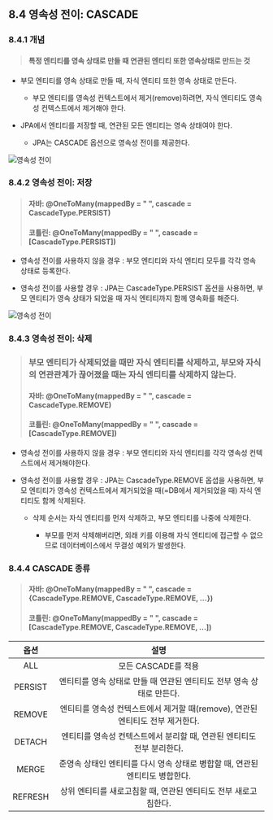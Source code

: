 ## 8.4 영속성 전이: CASCADE

### 8.4.1 개념
> #### 특정 엔티티를 영속 상태로 만들 때 연관된 엔티티 또한 영속상태로 만드는 것

- 부모 엔티티를 영속 상태로 만들 때, 자식 엔티티 또한 영속 상태로 만든다.
    - 부모 엔티티를 영속성 컨텍스트에서 제거(remove)하려면, 자식 엔티티도 영속성 컨텍스트에서 제거해야 한다.

- JPA에서 엔티티를 저장할 때, 연관된 모든 엔티티는 영속 상태여야 한다.
    - JPA는 CASCADE 옵션으로 영속성 전이를 제공한다.

![영속성 전이](https://mblogthumb-phinf.pstatic.net/MjAyMjAzMThfMjkz/MDAxNjQ3NjAxMTgxMDg2.2m0Hmon_YemSslOOv4cdmKCF-Dejg2VKpAEDnHNfjC0g.PU4n7CtSFj3E5u6ZZakqK-CApLuR-6sqwxWwuL5bVpwg.PNG.fbfbf1/image.png?type=w800)

### 8.4.2 영속성 전이: 저장

> #### 자바: @OneToMany(mappedBy = "	", cascade = CascadeType.PERSIST)
> #### 코틀린: @OneToMany(mappedBy = "	", cascade = [CascadeType.PERSIST])

- 영속성 전이를 사용하지 않을 경우 : 부모 엔티티와 자식 엔티티 모두를 각각 영속 상태로 등록한다.

- 영속성 전이를 사용할 경우 : JPA는 CascadeType.PERSIST 옵션을 사용하면, 부모 엔티티가 영속 상태가 되었을 때 자식 엔티티까지 함께 영속화를 해준다.

![영속성 전이](https://mblogthumb-phinf.pstatic.net/MjAyMjAzMThfMjAz/MDAxNjQ3NjAxMjM5MDIz.Te2ZsAkNLYIm3Cg2ajs8yyl-bpk1ve6TKO5JyEipEqcg.ku_BRjdXwt6s0YjKAZDRyLIHxz3G0Bln0AfDjbARf_0g.PNG.fbfbf1/image.png?type=w800)

### 8.4.3 영속성 전이: 삭제
> ### 부모 엔티티가 삭제되었을 때만 자식 엔티티를 삭제하고, 부모와 자식의 연관관계가 끊어졌을 때는 자식 엔티티를 삭제하지 않는다.
> #### 자바: @OneToMany(mappedBy = "	", cascade = CascadeType.REMOVE)
> #### 코틀린: @OneToMany(mappedBy = "	", cascade = [CascadeType.REMOVE])

- 영속성 전이를 사용하지 않을 경우 : 부모 엔티티와 자식 엔티티를 각각 영속성 컨텍스트에서 제거해야한다.

- 영속성 전이를 사용할 경우 : JPA는 CascadeType.REMOVE 옵셥을 사용하면, 부모 엔티티가 영속성 컨텍스트에서 제거되었을 때(=DB에서 제거되었을 때) 자식 엔티티도 함께 삭제된다.

    - 삭제 순서는 자식 엔티티를 먼저 삭제하고, 부모 엔티티를 나중에 삭제한다.

        - 부모를 먼저 삭제해버리면, 외래 키를 이용해 자식 엔티티에 접근할 수 없으므로 데이터베이스에서 무결성 예외가 발생한다.

### 8.4.4 CASCADE 종류

> #### 자바: @OneToMany(mappedBy = "	", cascade = {CascadeType.REMOVE, CascadeType.REMOVE, ...})
> #### 코틀린: @OneToMany(mappedBy = "	", cascade = [CascadeType.REMOVE, CascadeType.REMOVE, ...])

|옵션|설명|
|:--:|:--:|
|ALL|모든 CASCADE를 적용|
|PERSIST|엔티티를 영속 상태로 만들 때 연관된 엔티티도 전부 영속 상태로 만든다.|
|REMOVE|엔티티를 영속성 컨텍스트에서 제거할 때(remove), 연관된 엔티티도 전부 제거한다.|
|DETACH|엔티티를 영속성 컨텍스트에서 분리할 때, 연관된 엔티티도 전부 분리한다.|
|MERGE|준영속 상태인 엔티티를 다시 영속 상태로 병합할 때, 연관된 엔티티도 병합한다.|
|REFRESH|상위 엔티티를 새로고침할 때, 연관된 엔티티도 전부 새로고침한다.|

